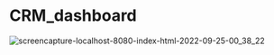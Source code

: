 # CRM_dashboard
![screencapture-localhost-8080-index-html-2022-09-25-00_38_22](https://user-images.githubusercontent.com/100521870/192121036-e729b631-7fb3-49e4-9280-1eb0396ddb59.png)
